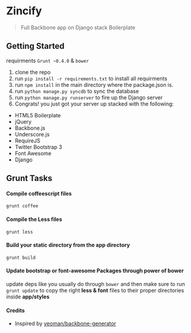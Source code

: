 # Zincify

> Full Backbone app on Django stack Boilerplate

## Getting Started
requirments `Grunt ~0.4.0` & `bower`

1. clone the repo
2. run `pip install -r requirements.txt` to install all requirments
3. run `npm install` in the main directory where the package.json is.
4. run `python manage.py syncdb` to sync the database
5. run `python manage.py runserver` to fire up the Django server
6. Congrats! you just got your server up stacked with the following:
  - HTML5 Boilerplate
  - jQuery
  - Backbone.js
  - Underscore.js
  - RequireJS
  - Twitter Bootstrap 3
  - Font Awesome
  - Django 

## Grunt Tasks

#### Compile coffeescript files
`grunt coffee`

#### Compile the Less files
`grunt less`

#### Build your __static__ directory from the __app__ directory
`grunt build`

#### Update bootstrap or font-awesome Packages through power of bower
update deps like you usually do through `bower` and then make sure to run `grunt update` to copy the right __less & font__ files to their proper directories inside __app/styles__

#### Credits
- Inspired by [yeoman/backbone-generator](https://github.com/yeoman/generator-backbone)
